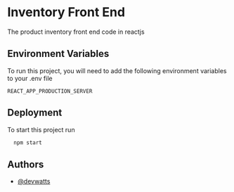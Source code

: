 
# Inventory Front End

The product inventory front end code in reactjs

## Environment Variables

To run this project, you will need to add the following environment variables to your .env file

`REACT_APP_PRODUCTION_SERVER`


## Deployment

To start this project run

```bash
  npm start
```

## Authors

- [@devwatts](https://www.github.com/devwatts)
